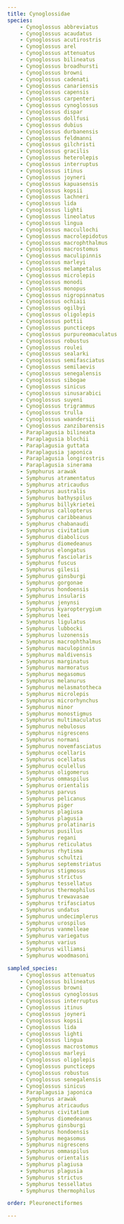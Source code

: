 ```yaml
---
title: Cynoglossidae
species:
    - Cynoglossus abbreviatus
    - Cynoglossus acaudatus
    - Cynoglossus acutirostris
    - Cynoglossus arel
    - Cynoglossus attenuatus
    - Cynoglossus bilineatus
    - Cynoglossus broadhursti
    - Cynoglossus browni
    - Cynoglossus cadenati
    - Cynoglossus canariensis
    - Cynoglossus capensis
    - Cynoglossus carpenteri
    - Cynoglossus cynoglossus
    - Cynoglossus dispar
    - Cynoglossus dollfusi
    - Cynoglossus dubius
    - Cynoglossus durbanensis
    - Cynoglossus feldmanni
    - Cynoglossus gilchristi
    - Cynoglossus gracilis
    - Cynoglossus heterolepis
    - Cynoglossus interruptus
    - Cynoglossus itinus
    - Cynoglossus joyneri
    - Cynoglossus kapuasensis
    - Cynoglossus kopsii
    - Cynoglossus lachneri
    - Cynoglossus lida
    - Cynoglossus lighti
    - Cynoglossus lineolatus
    - Cynoglossus lingua
    - Cynoglossus maccullochi
    - Cynoglossus macrolepidotus
    - Cynoglossus macrophthalmus
    - Cynoglossus macrostomus
    - Cynoglossus maculipinnis
    - Cynoglossus marleyi
    - Cynoglossus melampetalus
    - Cynoglossus microlepis
    - Cynoglossus monodi
    - Cynoglossus monopus
    - Cynoglossus nigropinnatus
    - Cynoglossus ochiaii
    - Cynoglossus ogilbyi
    - Cynoglossus oligolepis
    - Cynoglossus pottii
    - Cynoglossus puncticeps
    - Cynoglossus purpureomaculatus
    - Cynoglossus robustus
    - Cynoglossus roulei
    - Cynoglossus sealarki
    - Cynoglossus semifasciatus
    - Cynoglossus semilaevis
    - Cynoglossus senegalensis
    - Cynoglossus sibogae
    - Cynoglossus sinicus
    - Cynoglossus sinusarabici
    - Cynoglossus suyeni
    - Cynoglossus trigrammus
    - Cynoglossus trulla
    - Cynoglossus waandersii
    - Cynoglossus zanzibarensis
    - Paraplagusia bilineata
    - Paraplagusia blochii
    - Paraplagusia guttata
    - Paraplagusia japonica
    - Paraplagusia longirostris
    - Paraplagusia sinerama
    - Symphurus arawak
    - Symphurus atramentatus
    - Symphurus atricaudus
    - Symphurus australis
    - Symphurus bathyspilus
    - Symphurus billykrietei
    - Symphurus callopterus
    - Symphurus caribbeanus
    - Symphurus chabanaudi
    - Symphurus civitatium
    - Symphurus diabolicus
    - Symphurus diomedeanus
    - Symphurus elongatus
    - Symphurus fasciolaris
    - Symphurus fuscus
    - Symphurus gilesii
    - Symphurus ginsburgi
    - Symphurus gorgonae
    - Symphurus hondoensis
    - Symphurus insularis
    - Symphurus jenynsi
    - Symphurus kyaropterygium
    - Symphurus leei
    - Symphurus ligulatus
    - Symphurus lubbocki
    - Symphurus luzonensis
    - Symphurus macrophthalmus
    - Symphurus maculopinnis
    - Symphurus maldivensis
    - Symphurus marginatus
    - Symphurus marmoratus
    - Symphurus megasomus
    - Symphurus melanurus
    - Symphurus melasmatotheca
    - Symphurus microlepis
    - Symphurus microrhynchus
    - Symphurus minor
    - Symphurus monostigmus
    - Symphurus multimaculatus
    - Symphurus nebulosus
    - Symphurus nigrescens
    - Symphurus normani
    - Symphurus novemfasciatus
    - Symphurus ocellaris
    - Symphurus ocellatus
    - Symphurus oculellus
    - Symphurus oligomerus
    - Symphurus ommaspilus
    - Symphurus orientalis
    - Symphurus parvus
    - Symphurus pelicanus
    - Symphurus piger
    - Symphurus plagiusa
    - Symphurus plagusia
    - Symphurus prolatinaris
    - Symphurus pusillus
    - Symphurus regani
    - Symphurus reticulatus
    - Symphurus rhytisma
    - Symphurus schultzi
    - Symphurus septemstriatus
    - Symphurus stigmosus
    - Symphurus strictus
    - Symphurus tessellatus
    - Symphurus thermophilus
    - Symphurus trewavasae
    - Symphurus trifasciatus
    - Symphurus undatus
    - Symphurus undecimplerus
    - Symphurus urospilus
    - Symphurus vanmelleae
    - Symphurus variegatus
    - Symphurus varius
    - Symphurus williamsi
    - Symphurus woodmasoni

sampled_species:
    - Cynoglossus attenuatus
    - Cynoglossus bilineatus
    - Cynoglossus browni
    - Cynoglossus cynoglossus
    - Cynoglossus interruptus
    - Cynoglossus itinus
    - Cynoglossus joyneri
    - Cynoglossus kopsii
    - Cynoglossus lida
    - Cynoglossus lighti
    - Cynoglossus lingua
    - Cynoglossus macrostomus
    - Cynoglossus marleyi
    - Cynoglossus oligolepis
    - Cynoglossus puncticeps
    - Cynoglossus robustus
    - Cynoglossus senegalensis
    - Cynoglossus sinicus
    - Paraplagusia japonica
    - Symphurus arawak
    - Symphurus atricaudus
    - Symphurus civitatium
    - Symphurus diomedeanus
    - Symphurus ginsburgi
    - Symphurus hondoensis
    - Symphurus megasomus
    - Symphurus nigrescens
    - Symphurus ommaspilus
    - Symphurus orientalis
    - Symphurus plagiusa
    - Symphurus plagusia
    - Symphurus strictus
    - Symphurus tessellatus
    - Symphurus thermophilus

order: Pleuronectiformes

---
```


